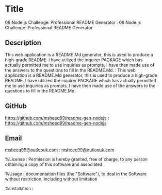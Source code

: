 # Title
  09 Node.js Challenge: Professional README Generator : 09 Node.js Challenge: Professional README Generator

## Description
  This web application is a README.Md generator, this is used to produce a high-grade README. I have utilized the inquirer PACKAGE which has actually permitted me to use inquiries as prompts, I have then made use of the answers to the questions to fill in the README.Md. : This web application is a README.Md generator, this is used to produce a high-grade README. I have utilized the inquirer PACKAGE which has actually permitted me to use inquiries as prompts, I have then made use of the answers to the questions to fill in the README.Md.

## GitHub
  https://github.com/msheeq99/readme-gen-nodejs : https://github.com/msheeq99/readme-gen-nodejs

## Email
  msheeq99@outloouk.com : msheeq99@outloouk.com 

%License : Permission is hereby granted, free of charge, to any person obtaining a copy of this software and associated
 
%Usage : documentation files (the "Software"), to deal in the Software without restriction, including without limitation

%Installation : 

